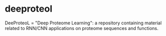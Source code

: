 # deeproteol
DeeProteoL = "Deep Proteome Learning": a repository containing material related to RNN/CNN applications on proteome sequences and functions.
